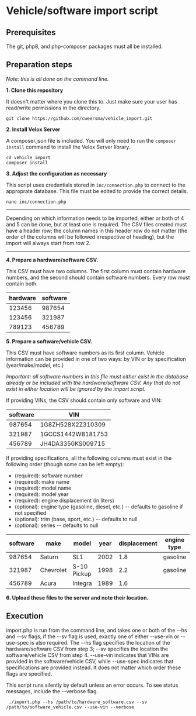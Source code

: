 # Vehicle/software import script

## Prerequisites
The git, php8, and php-composer packages must all be installed.

## Preparation steps

  *Note: this is all done on the command line.*
  
**1. Clone this repository**
   
   It doesn't matter where you clone this to. Just make sure your user has read/write permissions in the directory.
   ```console
   git clone https://github.com/cweersma/vehicle_import.git
   ```
**2. Install Velox Server**
   
   A composer.json file is included. You will only need to run the `composer install` command to install the Velox Server library.
   ```console
   cd vehicle_import
   composer install
   ```

**3. Adjust the configuration as necessary**

   This script uses credentials stored in `inc/connection.php` to connect to the approprate database. This file must be edited to provide the correct details.
   ```console
   nano inc/connection.php
   ```
   
---  

   Depending on which information needs to be imported, either or both of 4 and 5 can be done, but at least one is required. The CSV files created must
   have a header row; the column names in this header row do not matter (the order of the columns will be followed irrespective of heading), but the import will
   always start from row 2.
   
---
   
**4. Prepare a hardware/software CSV.**

   This CSV must have two columns. The first column must contain hardware numbers, and the second should contain software numbers. Every row must contain both.

   | hardware | software |
   | -------- | -------- |
   | 123456   | 987654   |
   | 123456   | 321987   |
   | 789123   | 456789   |

**5. Prepare a software/vehicle CSV.**

   This CSV must have software numbers as its first column. Vehicle information can be provided in one of two ways: by VIN or by specification (year/make/model, etc.)

   *Important: all software numbers in this file must either exist in the database already or be included with the hardware/software CSV. Any that do not exist in either
   location will be ignored by the import script.*

   If providing VINs, the CSV should contain only software and VIN: 

   | software | VIN               |
   | -------- | ----------------- |
   | 987654   | 1G8ZH528X2Z310309 |
   | 321987   | 1GCCS1442W8181753 |
   | 456789   | JH4DA3350KS009715 |

   If providing specifications, all the following columns must exist in the following order (though some can be left empty):
   * (required): software number
   * (required): make name
   * (required): model name
   * (required): model year
   * (required): engine displacement (in liters)
   * (optional): engine type (gasoline, diesel, etc.) -- defaults to gasoline if not specified
   * (optional): trim (base, sport, etc.) -- defaults to null
   * (optional): series -- defaults to null
     
   | software | make      | model       | year | displacement | engine type | trim | series          |
   | -------- | --------- | ----------- | ---- | ------------ | ----------- | ---- | --------------- |
   | 987654   | Saturn    | SL1         | 2002 | 1.8          | gasoline    |      |                 |
   | 321987   | Chevrolet | S-10 Pickup | 1998 | 2.2          | gasoline    |      | 1/2 Ton Nominal |
   | 456789   | Acura     | Integra     | 1989 | 1.6          |             | LS   |                 |

**6. Upload these files to the server and note their location.**

## Execution

import.php is run from the command line, and takes one or both of the --hs and --sv flags; if the --sv flag is used,
exactly one of either --use-vin or --use-spec is also required. The --hs flag specifies the location of the hardware/software CSV from step 3; --sv
specifies the location the software/vehicle CSV from step 4. --use-vin indicates that VINs are provided in the software/vehicle CSV,
while --use-spec indicates that specifications are provided instead. It does not matter which order these flags are specified.

This script runs silently by default unless an error occurs. To see status messages, include the --verbose flag.

```console
 ./import.php --hs /path/to/hardware_software.csv --sv /path/to/software_vehicle.csv --use-vin --verbose
```


   
